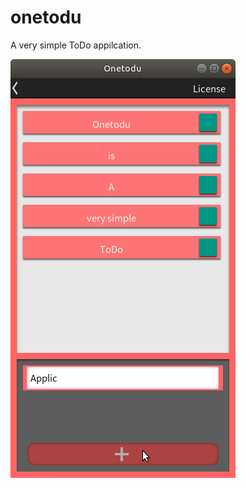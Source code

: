 # onetodu
A very simple ToDo appilcation.

![Onetodu](https://raw.githubusercontent.com/Eleven-junichi2/onetodu/master/Onetodo_SS.png)
